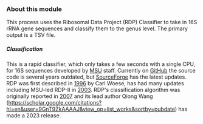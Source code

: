 ### About this module

This process uses the Ribosomal Data Project (RDP) Classifier to take in 16S rRNA gene sequences and classify them to the genus level. The primary output is a TSV file.

##### Classification

This is a rapid classifier, which only takes a few seconds with a single CPU, for 16S sequences developed by [MSU](http://rdp.cme.msu.edu/) staff. Currently on [GitHub](https://github.com/rdpstaff/classifier) the source code is several years outdated, but [SourceForge](https://sourceforge.net/projects/rdp-classifier/) has the latest updates. RDP was first described in [1996](https://pubmed.ncbi.nlm.nih.gov/8594608/) by Carl Woese, has had many updates including MSU-led RDP-II in [2003](https://pubmed.ncbi.nlm.nih.gov/12520046/). RDP's classification algorithm was originally reported in [2007](https://pubmed.ncbi.nlm.nih.gov/17586664/) and its lead author Qiong Wang (https://scholar.google.com/citations?hl=en&user=9GnT9ZkAAAAJ&view_op=list_works&sortby=pubdate) has made a 2023 release.